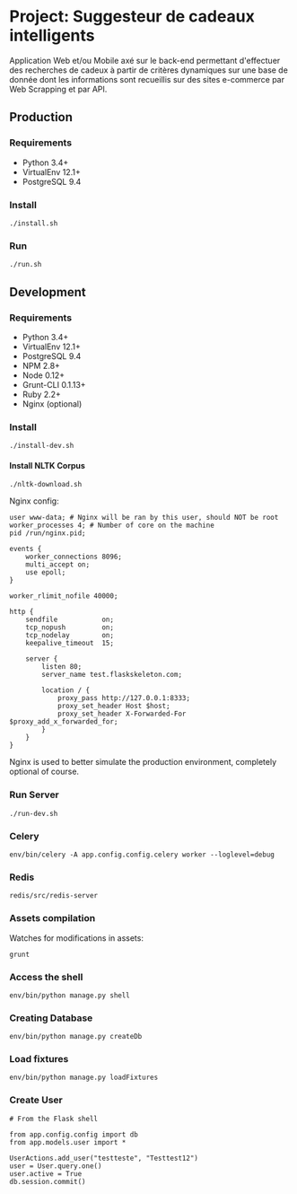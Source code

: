 # Project: Suggesteur de cadeaux intelligents

Application Web et/ou Mobile axé sur le back-end permettant d'effectuer des recherches de cadeux à partir de critères dynamiques sur une base de donnée dont les informations sont recueillis sur des sites e-commerce par Web Scrapping et par API.


## Production

### Requirements
* Python 3.4+
* VirtualEnv 12.1+
* PostgreSQL 9.4

### Install
```
./install.sh
```

### Run
```
./run.sh
```

## Development

### Requirements
* Python 3.4+
* VirtualEnv 12.1+
* PostgreSQL 9.4
* NPM 2.8+
* Node 0.12+
* Grunt-CLI 0.1.13+
* Ruby 2.2+
* Nginx (optional)

### Install
```
./install-dev.sh
```

#### Install NLTK Corpus
```
./nltk-download.sh
```

Nginx config:
```
user www-data; # Nginx will be ran by this user, should NOT be root
worker_processes 4; # Number of core on the machine
pid /run/nginx.pid;

events {
    worker_connections 8096;
    multi_accept on;
    use epoll;
}

worker_rlimit_nofile 40000;

http {
    sendfile           on;
    tcp_nopush         on;
    tcp_nodelay        on;
    keepalive_timeout  15;

    server {
        listen 80;
        server_name test.flaskskeleton.com;

        location / {
            proxy_pass http://127.0.0.1:8333;
            proxy_set_header Host $host;
            proxy_set_header X-Forwarded-For $proxy_add_x_forwarded_for;
        }
    }
}

```

Nginx is used to better simulate the production environment, completely optional of course.

### Run Server
```
./run-dev.sh

```

### Celery
```
env/bin/celery -A app.config.config.celery worker --loglevel=debug
```

### Redis
```
redis/src/redis-server
```

### Assets compilation

Watches for modifications in assets:
```
grunt
```

### Access the shell

```
env/bin/python manage.py shell
```

### Creating Database

```
env/bin/python manage.py createDb
```

### Load fixtures

```
env/bin/python manage.py loadFixtures
```

### Create User

```
# From the Flask shell

from app.config.config import db
from app.models.user import *

UserActions.add_user("testteste", "Testtest12")
user = User.query.one()
user.active = True
db.session.commit()
```
